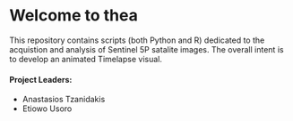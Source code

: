 # Welcome to thea

This repository contains scripts (both Python and R) dedicated to the acquistion and analysis of Sentinel 5P satalite images. The overall intent is to develop an animated Timelapse visual.

#### Project Leaders:

+ Anastasios Tzanidakis
+ Etiowo Usoro